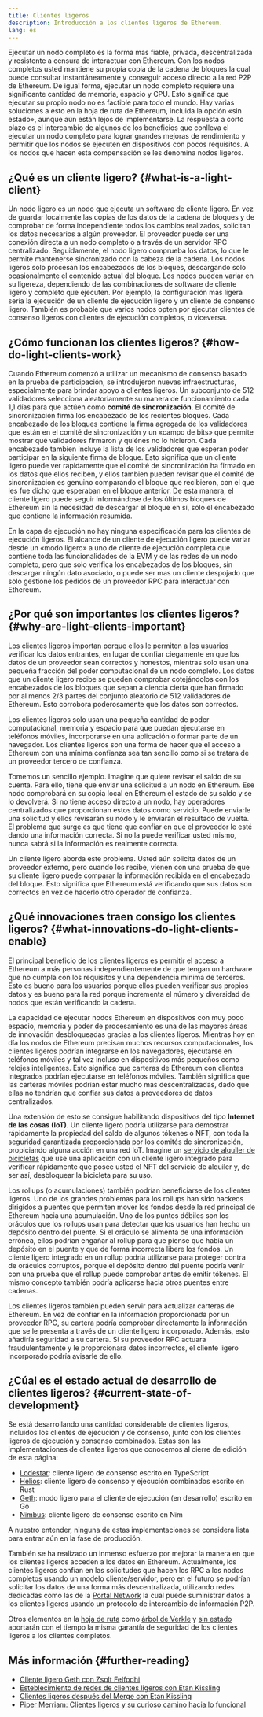 ```yaml
---
title: Clientes ligeros
description: Introducción a los clientes ligeros de Ethereum.
lang: es
---
```


Ejecutar un nodo completo es la forma mas fiable, privada, descentralizada y resistente a censura de interactuar con Ethereum. Con los nodos completos usted mantiene su propia copia de la cadena de bloques la cual puede consultar instantáneamente y conseguir acceso directo a la red P2P de Ethereum. De igual forma, ejecutar un nodo completo requiere una significante cantidad de memoria, espacio y CPU. Esto significa que ejecutar su propio nodo no es factible para todo el mundo. Hay varias soluciones a esto en la hoja de ruta de Ethereum, incluida la opción «sin estado», aunque aún están lejos de implementarse. La respuesta a corto plazo es el intercambio de algunos de los beneficios que conlleva el ejecutar un nodo completo para lograr grandes mejoras de rendimiento y permitir que los nodos se ejecuten en dispositivos con pocos requisitos. A los nodos que hacen esta compensación se les denomina nodos ligeros.

## ¿Qué es un cliente ligero? {#what-is-a-light-client}

Un nodo ligero es un nodo que ejecuta un software de cliente ligero. En vez de guardar localmente las copias de los datos de la cadena de bloques y de comprobar de forma independiente todos los cambios realizados, solicitan los datos necesarios a algún proveedor. El proveedor puede ser una conexión directa a un nodo completo o a través de un servidor RPC centralizado. Seguidamente, el nodo ligero comprueba los datos, lo que le permite mantenerse sincronizado con la cabeza de la cadena. Los nodos ligeros solo procesan los encabezados de los bloques, descargando solo ocasionalmente el contenido actual del bloque. Los nodos pueden variar en su ligereza, dependiendo de las combinaciones de software de cliente ligero y completo que ejecuten. Por ejemplo, la configuración más ligera sería la ejecución de un cliente de ejecución ligero y un cliente de consenso ligero. También es probable que varios nodos opten por ejecutar clientes de consenso ligeros con clientes de ejecución completos, o viceversa.

## ¿Cómo funcionan los clientes ligeros? {#how-do-light-clients-work}

Cuando Ethereum comenzó a utilizar un mecanismo de consenso basado en la prueba de participación, se introdujeron nuevas infraestructuras, especialmente para brindar apoyo a clientes ligeros. Un subconjunto de 512 validadores selecciona aleatoriamente su manera de funcionamiento cada 1,1 días para que actúen como **comité de sincronización**. El comité de sincronización firma los encabezado de los recientes bloques. Cada encabezado de los bloques contiene la firma agregada de los validadores que están en el comité de sincronización y un «campo de bits» que permite mostrar qué validadores firmaron y quiénes no lo hicieron. Cada encabezado tambien incluye la lista de los validadores que esperan poder participar en la siguiente firma de bloque. Esto significa que un cliente ligero puede ver rapidamente que el comité de sincronización ha firmado en los datos que ellos reciben, y ellos tambien pueden revisar que el comité de sincronizacion es genuino comparando el bloque que recibieron, con el que les fue dicho que esperaban en el bloque anterior. De esta manera, el cliente ligero puede seguir informándose de los últimos bloques de Ethereum sin la necesidad de descargar el bloque en sí, sólo el encabezado que contiene la información resumida.

En la capa de ejecución no hay ninguna especificación para los clientes de ejecución ligeros. El alcance de un cliente de ejecución ligero puede variar desde un «modo ligero» a uno de cliente de ejecución completa que contiene toda las funcionalidades de la EVM y de las redes de un nodo completo, pero que solo verifica los encabezados de los bloques, sin descargar ningún dato asociado, o puede ser mas un cliente despojado que solo gestione los pedidos de un proveedor RPC para interactuar con Ethereum.

## ¿Por qué son importantes los clientes ligeros? {#why-are-light-clients-important}

Los clientes ligeros importan porque ellos le permiten a los usuarios verificar los datos entrantes, en lugar de confiar ciegamente en que los datos de un proveedor sean correctos y honestos, mientras solo usan una pequeña fracción del poder computacional de un nodo completo. Los datos que un cliente ligero recibe se pueden comprobar cotejándolos con los encabezados de los bloques que sepan a ciencia cierta que han firmado por al menos 2/3 partes del conjunto aleatorio de 512 validadores de Ethereum. Esto corrobora poderosamente que los datos son correctos.

Los clientes ligeros solo usan una pequeña cantidad de poder computacional, memoria y espacio para que puedan ejecutarse en teléfonos móviles, incorporarse en una aplicación o formar parte de un navegador. Los clientes ligeros son una forma de hacer que el acceso a Ethereum con una mínima confianza sea tan sencillo como si se tratara de un proveedor tercero de confianza.

Tomemos un sencillo ejemplo. Imagine que quiere revisar el saldo de su cuenta. Para ello, tiene que enviar una solicitud a un nodo en Ethereum. Ese nodo comprobará en su copia local en Ethereum el estado de su saldo y se lo devolverá. Si no tiene acceso directo a un nodo, hay operadores centralizados que proporcionan estos datos como servicio. Puede enviarle una solicitud y ellos revisarán su nodo y le enviarán el resultado de vuelta. El problema que surge es que tiene que confiar en que el proveedor le esté dando una información correcta. Si no la puede verificar usted mismo, nunca sabrá si la información es realmente correcta.

Un cliente ligero aborda este problema. Usted aún solicita datos de un proveedor externo, pero cuando los recibe, vienen con una prueba de que su cliente ligero puede comparar la información recibida en el encabezado del bloque. Esto significa que Ethereum está verificando que sus datos son correctos en vez de hacerlo otro operador de confianza.

## ¿Qué innovaciones traen consigo los clientes ligeros? {#what-innovations-do-light-clients-enable}

El principal beneficio de los clientes ligeros es permitir el acceso a Ethereum a más personas independientemente de que tengan un hardware que no cumpla con los requisitos y una dependencia mínima de terceros. Esto es bueno para los usuarios porque ellos pueden verificar sus propios datos y es bueno para la red porque incrementa el número y diversidad de nodos que están verificando la cadena.

La capacidad de ejecutar nodos Ethereum en dispositivos con muy poco espacio, memoria y poder de procesamiento es una de las mayores áreas de innovación desbloqueadas gracias a los clientes ligeros. Mientras hoy en día los nodos de Ethereum precisan muchos recursos computacionales, los clientes ligeros podrían integrarse en los navegadores, ejecutarse en teléfonos móviles y tal vez incluso en dispositivos más pequeños como relojes inteligentes. Esto significa que carteras de Ethereum con clientes integrados podrían ejecutarse en teléfonos móviles. También significa que las carteras móviles podrían estar mucho más descentralizadas, dado que ellas no tendrían que confiar sus datos a proveedores de datos centralizados.

Una extensión de esto se consigue habilitando dispositivos del tipo **Internet de las cosas (IoT)**. Un cliente ligero podría utilizarse para demostrar rápidamente la propiedad del saldo de algunos tókenes o NFT, con toda la seguridad garantizada proporcionada por los comités de sincronización, propiciando alguna acción en una red IoT. Imagine un [servicio de alquiler de bicicletas](https://youtu.be/ZHNrAXf3RDE?t=929) que use una aplicación con un cliente ligero integrado para verificar rápidamente que posee usted el NFT del servicio de alquiler y, de ser así, desbloquear la bicicleta para su uso.

Los rollups (o acumulaciones) también podrían beneficiarse de los clientes ligeros. Uno de los grandes problemas para los rollups han sido hackeos dirigidos a puentes que permiten mover los fondos desde la red principal de Ethereum hacia una acumulación. Uno de los puntos débiles son los oráculos que los rollups usan para detectar que los usuarios han hecho un depósito dentro del puente. Si el oráculo se alimenta de una información errónea, ellos podrían engañar al rollup para que piense que había un depósito en el puente y que de forma incorrecta libere los fondos. Un cliente ligero integrado en un rollup podría utilizarse para proteger contra de oráculos corruptos, porque el depósito dentro del puente podría venir con una prueba que el rollup puede comprobar antes de emitir tókenes. El mismo concepto también podría aplicarse hacia otros puentes entre cadenas.

Los clientes ligeros también pueden servir para actualizar carteras de Ethereum. En vez de confiar en la información proporcionada por un proveedor RPC, su cartera podría comprobar directamente la información que se le presenta a través de un cliente ligero incorporado. Además, esto añadiría seguridad a su cartera. Si su proveedor RPC actuara fraudulentamente y le proporcionara datos incorrectos, el cliente ligero incorporado podría avisarle de ello.

## ¿Cúal es el estado actual de desarrollo de clientes ligeros? {#current-state-of-development}

Se está desarrollando una cantidad considerable de clientes ligeros, incluidos los clientes de ejecución y de consenso, junto con los clientes ligeros de ejecución y consenso combinados. Estas son las implementaciones de clientes ligeros que conocemos al cierre de edición de esta página:

- [Lodestar](https://github.com/ChainSafe/lodestar/tree/unstable/packages/light-client): cliente ligero de consenso escrito en TypeScript
- [Helios](https://github.com/a16z/helios): cliente ligero de consenso y ejecución combinados escrito en Rust
- [Geth](https://github.com/ethereum/go-ethereum/tree/master/light): modo ligero para el cliente de ejecución (en desarrollo) escrito en Go
- [Nimbus](https://nimbus.guide/el-light-client.html): cliente ligero de consenso escrito en Nim

A nuestro entender, ninguna de estas implementaciones se considera lista para entrar aún en la fase de producción.

También se ha realizado un inmenso esfuerzo por mejorar la manera en que los clientes ligeros acceden a los datos en Ethereum. Actualmente, los clientes ligeros confían en las solicitudes que hacen los RPC a los nodos completos usando un modelo cliente/servidor, pero en el futuro se podrían solicitar los datos de una forma más descentralizada, utilizando redes dedicadas como las de la [Portal Network](https://www.ethportal.net/) la cual puede suministrar datos a los clientes ligeros usando un protocolo de intercambio de información P2P.

Otros elementos en la [hoja de ruta](/roadmap/) como [árbol de Verkle](/roadmap/verkle-trees/) y [sin estado](/roadmap/statelessness/) aportarán con el tiempo la misma garantía de seguridad de los clientes ligeros a los clientes completos.

## Más información {#further-reading}

- [Cliente ligero Geth con Zsolt Felfodhi](https://www.youtube.com/watch?v=EPZeFXau-RE)
- [Esteblecimiento de redes de clientes ligeros con Etan Kissling](https://www.youtube.com/watch?v=85MeiMA4dD8)
- [Clientes ligeros después del Merge con Etan Kissling](https://www.youtube.com/watch?v=ZHNrAXf3RDE)
- [Piper Merriam: Clientes ligeros y su curioso camino hacia lo funcional](https://snakecharmers.ethereum.org/the-winding-road-to-functional-light-clients/)
